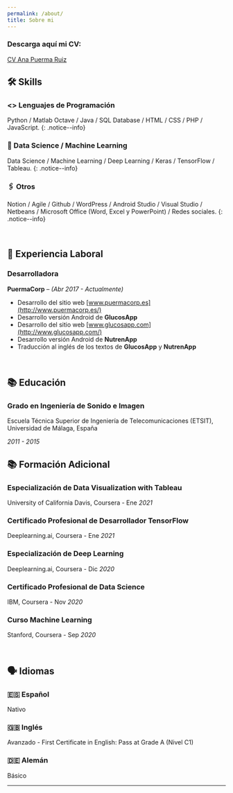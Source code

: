 ```yaml
---
permalink: /about/
title: Sobre mi
---
```


### Descarga aquí mi CV:

[CV Ana Puerma Ruiz](https://s3-us-west-2.amazonaws.com/secure.notion-static.com/47992f90-ae53-4613-82ea-0983fa48028f/CV_ES_Ana_Puerma_Ruiz.pdf)

## 🛠 Skills

### <> Lenguajes de Programación

Python / Matlab Octave / Java / SQL Database / HTML / CSS / PHP / JavaScript. 
{: .notice--info}

### 🤖 Data Science / Machine Learning

Data Science / Machine Learning / Deep Learning / Keras / TensorFlow / Tableau. 
{: .notice--info}

### 🖇️ Otros

Notion / Agile / Github / WordPress / Android Studio / Visual Studio / Netbeans / Microsoft Office (Word, Excel y PowerPoint) / Redes sociales. 
{: .notice--info}

<br/>

## 💼 Experiencia Laboral

### Desarrolladora

**PuermaCorp** *– (Abr 2017 - Actualmente)*

- Desarrollo del sitio web [www.puermacorp.es](http://www.puermacorp.es/)
- Desarrollo versión Android de **GlucosApp**
- Desarrollo del sitio web [www.glucosapp.com](http://www.glucosapp.com/)
- Desarrollo versión Android de **NutrenApp**
- Traducción al inglés de los textos de **GlucosApp** y **NutrenApp**

<br/>

## 📚 Educación

### Grado en Ingeniería de Sonido e Imagen

Escuela Técnica Superior de Ingeniería de Telecomunicaciones (ETSIT), Universidad de Málaga, España

*2011 - 2015*

## 📚 Formación Adicional

### Especialización de Data Visualization with Tableau

University of California Davis, Coursera - Ene *2021*

### Certificado Profesional de Desarrollador TensorFlow

Deeplearning.ai, Coursera - Ene *2021*

### Especialización de Deep Learning

Deeplearning.ai, Coursera - Dic *2020*

### Certificado Profesional de Data Science

IBM, Coursera - Nov *2020*

### Curso Machine Learning

Stanford, Coursera - Sep *2020*

<br/>

## 🗣️ Idiomas

### 🇪🇸 **Español**

Nativo

### 🇬🇧 Inglés

Avanzado - First Certificate in English: Pass at Grade A (Nivel C1)

### 🇩🇪 Alemán

Básico 

---
